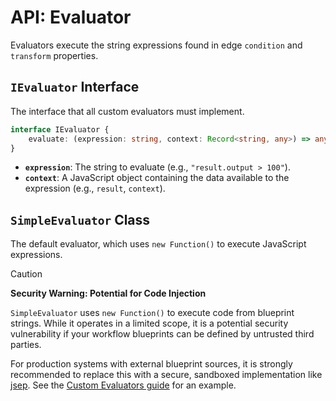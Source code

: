 # API: Evaluator

Evaluators execute the string expressions found in edge `condition` and `transform` properties.

## `IEvaluator` Interface

The interface that all custom evaluators must implement.

```typescript
interface IEvaluator {
	evaluate: (expression: string, context: Record<string, any>) => any
}
```
-   **`expression`**: The string to evaluate (e.g., `"result.output > 100"`).
-   **`context`**: A JavaScript object containing the data available to the expression (e.g., `result`, `context`).

## `SimpleEvaluator` Class

The default evaluator, which uses `new Function()` to execute JavaScript expressions.

> [!CAUTION]
> **Security Warning: Potential for Code Injection**
>
> `SimpleEvaluator` uses `new Function()` to execute code from blueprint strings. While it operates in a limited scope, it is a potential security vulnerability if your workflow blueprints can be defined by untrusted third parties.
>
> For production systems with external blueprint sources, it is strongly recommended to replace this with a secure, sandboxed implementation like [jsep](https://www.npmjs.com/package/jsep). See the [Custom Evaluators guide](/guide/evaluators) for an example.
